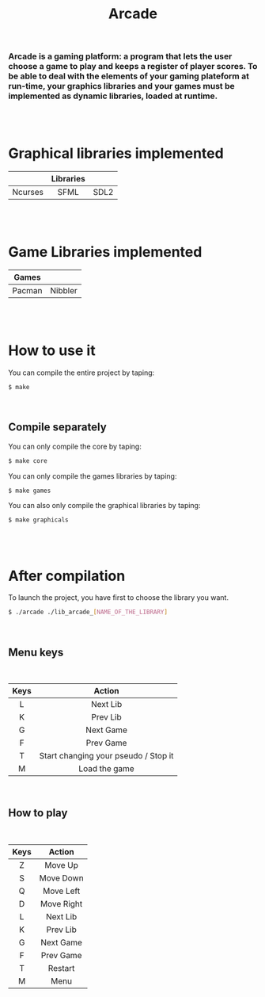 <h1 align="center">Arcade</h1>

<br/>

<h3>Arcade is a gaming platform: a program that lets the user choose a game to play and keeps a register of player scores.
To be able to deal with the elements of your gaming plateform at run-time, your graphics libraries and your games
must be implemented as dynamic libraries, loaded at runtime.
</h3>

<br/>
<br/>

# Graphical libraries implemented

|             |   Libraries   |            |
|:-----------:|:-------------:|:----------:|
|   Ncurses   |      SFML     |    SDL2    |

</br>
</br>

# Game Libraries implemented

|             Games|      |
|:-----------:|:-------------:|
|   Pacman   |      Nibbler     |

<br/>
<br/>

# How to use it

You can compile the entire project by taping:

```bash
$ make
```

</br>

## Compile separately

You can only compile the core by taping:

```bash
$ make core
```

You can only compile the games libraries by taping:

```bash
$ make games
```

You can also only compile the graphical libraries by taping:

```bash
$ make graphicals
```

</br>
</br>

# After compilation

To launch the project, you have first to choose the library you want.

```bash
$ ./arcade ./lib_arcade_[NAME_OF_THE_LIBRARY]
```

</br>

## Menu keys

</br>

|     Keys    |      Action					|
|:-----------:|:-----------------------------------------------:|
|   L         |      Next Lib					|
|   K         |      Prev Lib					|
|   G         |      Next Game					|
|   F         |      Prev Game					|
|   T         |      Start changing your pseudo / Stop it     	|
|   M         |      Load the game				|

</br>

## How to play

</br>


|     Keys    |      Action      |
|:-----------:|:----------------:|
|   Z         |      Move Up     |
|   S         |      Move Down   |
|   Q         |      Move Left   |
|   D         |      Move Right  |
|   L         |      Next Lib    |
|   K         |      Prev Lib    |
|   G         |      Next Game   |
|   F         |      Prev Game   |
|   T         |      Restart     |
|   M         |      Menu        |